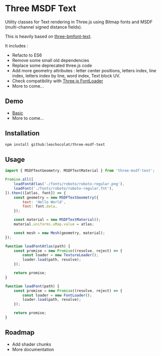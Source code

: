 # Three MSDF Text

Utility classes for Text rendering in Three.js using Bitmap fonts and MSDF (multi-channel signed distance fields).

This is heavily based on [three-bmfont-text](https://github.com/Jam3/three-bmfont-text).

It includes :

- Refacto to ES6
- Remove some small old dependencies
- Replace some deprecated three.js code
- Add more geometry attributes : letter center positions, letters index, line index, letters index by line, word index, Text block UV.
- Check compatibility with [Three.js FontLoader](https://github.com/mrdoob/three.js/blob/master/examples/jsm/loaders/FontLoader.js)
- More to come...

## Demo

- [Basic](https://leochocolat.github.io/three-msdf-text/demo/)
- More to come...

## Installation

```bash
npm install github:leochocolat/three-msdf-text
```

## Usage

```js
import { MSDFTextGeometry, MSDFTextMaterial } from 'three-msdf-text';

Promise.all([
    loadFontAtlas('./fonts/roboto/roboto-regular.png'),
    loadFont('./fonts/roboto/roboto-regular.fnt'),
]).then(([atlas, font]) => {
    const geometry = new MSDFTextGeometry({
        text: 'Hello World',
        font: font.data,
    });

    const material = new MSDFTextMaterial();
    material.uniforms.uMap.value = atlas;

    const mesh = new Mesh(geometry, material);
});

function loadFontAtlas(path) {
    const promise = new Promise((resolve, reject) => {
        const loader = new TextureLoader();
        loader.load(path, resolve);
    });

    return promise;
}

function loadFont(path) {
    const promise = new Promise((resolve, reject) => {
        const loader = new FontLoader();
        loader.load(path, resolve);
    });

    return promise;
}
```

## Roadmap

- Add shader chunks
- More documentation
